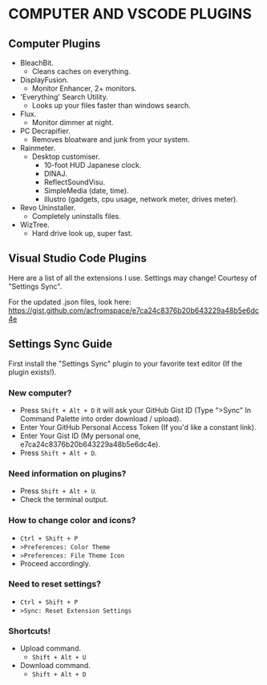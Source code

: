 # COMPUTER AND VSCODE PLUGINS

## Computer Plugins

- BleachBit.
  - Cleans caches on everything.
- DisplayFusion.
  - Monitor Enhancer, 2+ monitors.
- 'Everything' Search Utility.
  - Looks up your files faster than windows search.
- Flux.
  - Monitor dimmer at night.
- PC Decrapifier.
  - Removes bloatware and junk from your system.
- Rainmeter.
  - Desktop customiser.
    - 10-foot HUD Japanese clock.
    - DINAJ.
    - ReflectSoundVisu.
    - SimpleMedia (date, time).
    - illustro (gadgets, cpu usage, network meter, drives meter).
- Revo Uninstaller.
  - Completely uninstalls files.
- WizTree.
  - Hard drive look up, super fast.

## Visual Studio Code Plugins

Here are a list of all the extensions I use. Settings may change! Courtesy of "Settings Sync".

For the updated .json files, look here: https://gist.github.com/acfromspace/e7ca24c8376b20b643229a48b5e6dc4e

## Settings Sync Guide

First install the "Settings Sync" plugin to your favorite text editor (If the plugin exists!).

### New computer?

- Press `Shift + Alt + D` it will ask your GitHub Gist ID (Type ">Sync" In Command Palette into order download / upload).
- Enter Your GitHub Personal Access Token (If you'd like a constant link).
- Enter Your Gist ID (My personal one, e7ca24c8376b20b643229a48b5e6dc4e).
- Press `Shift + Alt + D`.

### Need information on plugins?

- Press `Shift + Alt + U`.
- Check the terminal output.

### How to change color and icons?

- `Ctrl + Shift + P`
- `>Preferences: Color Theme`
- `>Preferences: File Theme Icon`
- Proceed accordingly.

### Need to reset settings?

- `Ctrl + Shift + P`
- `>Sync: Reset Extension Settings`

### Shortcuts!

- Upload command.
  - `Shift + Alt + U`
- Download command.
  - `Shift + Alt + D`
